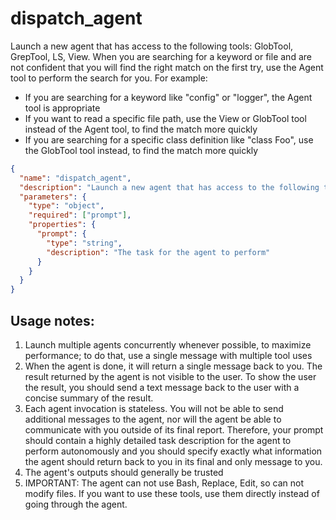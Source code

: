 # dispatch_agent

Launch a new agent that has access to the following tools: GlobTool, GrepTool, LS, View. When you are searching for a keyword or file and are not confident that you will find the right match on the first try, use the Agent tool to perform the search for you. For example:

- If you are searching for a keyword like "config" or "logger", the Agent tool is appropriate
- If you want to read a specific file path, use the View or GlobTool tool instead of the Agent tool, to find the match more quickly
- If you are searching for a specific class definition like "class Foo", use the GlobTool tool instead, to find the match more quickly

```json
{
  "name": "dispatch_agent",
  "description": "Launch a new agent that has access to the following tools: View, GlobTool, GrepTool, LS.",
  "parameters": {
    "type": "object",
    "required": ["prompt"],
    "properties": {
      "prompt": {
        "type": "string",
        "description": "The task for the agent to perform"
      }
    }
  }
}
```

## Usage notes:

1. Launch multiple agents concurrently whenever possible, to maximize performance; to do that, use a single message with multiple tool uses
2. When the agent is done, it will return a single message back to you. The result returned by the agent is not visible to the user. To show the user the result, you should send a text message back to the user with a concise summary of the result.
3. Each agent invocation is stateless. You will not be able to send additional messages to the agent, nor will the agent be able to communicate with you outside of its final report. Therefore, your prompt should contain a highly detailed task description for the agent to perform autonomously and you should specify exactly what information the agent should return back to you in its final and only message to you.
4. The agent's outputs should generally be trusted
5. IMPORTANT: The agent can not use Bash, Replace, Edit, so can not modify files. If you want to use these tools, use them directly instead of going through the agent.
